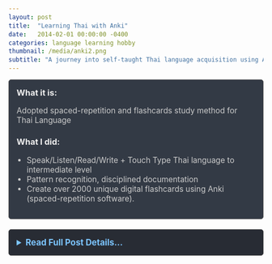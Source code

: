 ```yaml
---
layout: post
title:  "Learning Thai with Anki"
date:   2014-02-01 00:00:00 -0400
categories: language learning hobby
thumbnail: /media/anki2.png
subtitle: "A journey into self-taught Thai language acquisition using Anki."
---
```


<div style="padding: 15px; border: 1px solid #555; border-radius: 5px; margin-bottom: 20px; background-color: #333a45;">
  <h3 style="margin-top: 0; color: #eee;">What it is:</h3>
  <p style="font-size: 1.1em; color: #ccc;">Adopted spaced-repetition and flashcards study method for Thai Language</p>
  
  <h3 style="color: #eee;">What I did:</h3>
  <ul style="font-size: 1.1em; list-style-type: disc; padding-left: 20px; color: #ccc;">
    <li>Speak/Listen/Read/Write + Touch Type Thai language to intermediate level</li>
    <li>Pattern recognition, disciplined documentation</li>
    <li>Create over 2000 unique digital flashcards using Anki (spaced-repetition software).</li>
  </ul>
</div>

<details style="margin-bottom: 20px; background-color: #282c34; padding: 15px; border-radius: 5px; border: 1px solid #444;">
  <summary style="cursor: pointer; font-weight: bold; color: #7cc5ff; font-size: 1.2em;">Read Full Post Details...</summary>
  <div style="padding-top: 15px; color: #bbb;" markdown="1">

I adopted spaced-repetition to study Thai Language using a flashcard program called Anki to make over 2000 unique flashcards of words and phrases with consideration for meaning and sentiment. 
I asked my Thai teacher and Thai-speaking friends for ways to convey what I wanted in their own words, if they were in these situations. 

This was an exercise in pattern recognition and disciplined documentation. Each time I was in a situation where I wanted to express something and I could not do it I would write it down and ask my Thai teacher. I would get the answer from her and make a flashcard for it. 
I would use the flashcards to practice and I would be ready for the next time that situation occured. 

When I began learning Thai language I was already twenty six years old, and I felt crushingly challenged when first starting to learn. I saw Lee Kwan Yew in an interview discuss the awkward positiong he was in as a Singaporean political leader of Chinese ancestry but not speaking Mandarin. He began learning in his 30s, and I think his is a inspiring story in adult learning.

<p style="text-align: center; font-size: 1.2em; font-weight: bold;">ANKI Flashcards</p>

<p style="text-align: center; font-size: 1.1em; font-weight: bold;">Example Card 1</p>
![Anki Prompt Example](/media/Screenshot_20250517_212418_AnkiDroid.jpg)
*(Front side) Occasionally-used phrase that conveys meaning and sentiment: "In a very long time, maybe never."*

![Anki Answer Example](/media/Screenshot_20250517_212425_AnkiDroid.jpg)
*Thai language translation that conveys close meaning and sentiment, modified IPA transcription.*

<p style="text-align: center; font-size: 1.1em; font-weight: bold;">Example Card 2</p>
![Anki Prompt Example 2](/media/Screenshot_20250517_212439_AnkiDroid.jpg)
*(Front side) "That's right! (I get it now)"*

![Anki Answer Example 2](/media/Screenshot_20250517_212443_AnkiDroid.jpg)
*Thai language translation that conveys close meaning and sentiment, modified IPA transcription.*

<p style="text-align: center; font-size: 1.1em; font-weight: bold;">Example Card 3</p>
![Anki Prompt Example 3](/media/Screenshot_20250517_212503_AnkiDroid.jpg)
*(Front side) "Suddenly I felt very sleepy"*

![Anki Answer Example 3](/media/Screenshot_20250517_212506_AnkiDroid.jpg)
*Thai language translation, one of many ways to convey "suddenly", with modified IPA transcription.*

![Keeping My Mandarin Alive book cover](/media/lee-kwan-yew-book.jpg)
*Keeping My Mandarin Alive by Lee Kuan Yew*

![Anki Deck Overview](/media/anki2.png)
*Created over 2000 custom flashcards with nouns and phrases using Anki.*
<p>&nbsp;</p>

  </div>
</details>

<!-- ![Anki Flashcards 1](/media/anki1.png) -->


